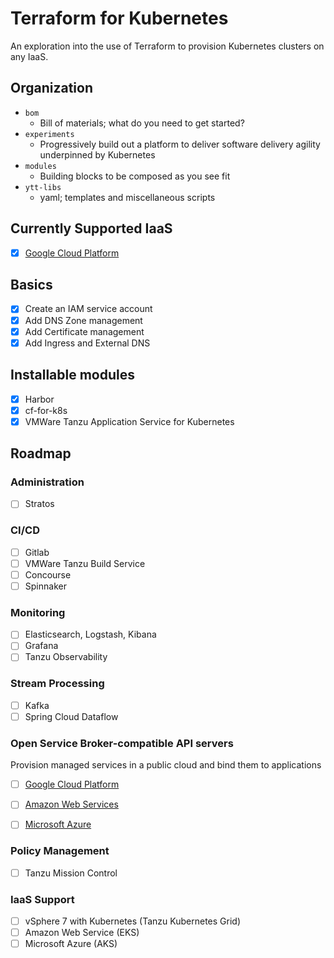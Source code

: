 # Terraform for Kubernetes

An exploration into the use of Terraform to provision Kubernetes clusters on any IaaS.

## Organization

* `bom`
  * Bill of materials; what do you need to get started?
* `experiments`
  * Progressively build out a platform to deliver software delivery agility underpinned by Kubernetes
* `modules`
  * Building blocks to be composed as you see fit
* `ytt-libs`
  * yaml; templates and miscellaneous scripts

## Currently Supported IaaS

- [x] [Google Cloud Platform](experiments/gcp)

## Basics

- [x] Create an IAM service account
- [x] Add DNS Zone management
- [x] Add Certificate management
- [x] Add Ingress and External DNS

## Installable modules

- [x] Harbor
- [x] cf-for-k8s
- [x] VMWare Tanzu Application Service for Kubernetes

## Roadmap

### Administration

- [ ] Stratos

### CI/CD

- [ ] Gitlab
- [ ] VMWare Tanzu Build Service
- [ ] Concourse
- [ ] Spinnaker

### Monitoring

- [ ] Elasticsearch, Logstash, Kibana
- [ ] Grafana
- [ ] Tanzu Observability

### Stream Processing

- [ ] Kafka
- [ ] Spring Cloud Dataflow

### Open Service Broker-compatible API servers

Provision managed services in a public cloud and bind them to applications

- [ ] [Google Cloud Platform](https://github.com/GoogleCloudPlatform/gcp-service-broker)
- [ ] [Amazon Web Services](https://github.com/awslabs/aws-servicebroker)
- [ ] [Microsoft Azure](https://github.com/Azure/open-service-broker-azure)


### Policy Management

- [ ] Tanzu Mission Control


### IaaS Support

- [ ] vSphere 7 with Kubernetes (Tanzu Kubernetes Grid)
- [ ] Amazon Web Service (EKS)
- [ ] Microsoft Azure (AKS)
